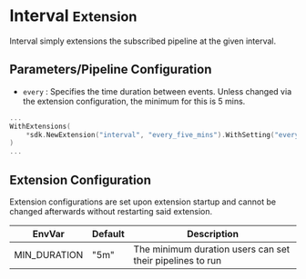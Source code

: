 # Interval <small>Extension</small>

Interval simply extensions the subscribed pipeline at the given interval.

## Parameters/Pipeline Configuration

- `every` <string>: Specifies the time duration between events. Unless changed via the extension configuration, the minimum for this is 5 mins.

```go
...
WithExtensions(
    *sdk.NewExtension("interval", "every_five_mins").WithSetting("every", "5m"),
)
...
```

## Extension Configuration

Extension configurations are set upon extension startup and cannot be changed afterwards without restarting said extension.

| EnvVar       | Default | Description                                               |
| ------------ | ------- | --------------------------------------------------------- |
| MIN_DURATION | "5m"    | The minimum duration users can set their pipelines to run |
